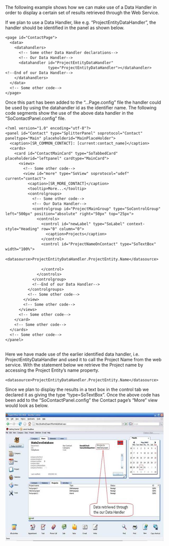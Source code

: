 <properties date="2016-06-24"
SortOrder="6"
/>

The following example shows how we can make use of a Data Handler in order to display a certain set of results retrieved through the Web Service.

If we plan to use a Data Handler, like e.g. “ProjectEntityDataHandler”, the handler should be identified in the panel as shown below.

```
<page id="ContactPage">
  <data>
    <datahandlers>
      <!-- Some other Data Handler declarations-->
      <!-- Our Data Handler-->
      <datahandler id="ProjectEntityDataHandler"
                   type="ProjectEntityDataHandler"></datahandler>
<!--End of our Data Handler-->
    </datahandlers>
  </data>
  <!-- Some other code-->
</page>
```

 

Once this part has been added to the “…Page.config” file the handler could be used by using the datahandler id as the identifier name. The following code segments show the use of the above data handler in the “SoContactPanel.config” file.

```
<?xml version="1.0" encoding="utf-8"?>
<panel id="Contact" type="SplitterPanel" soprotocol="Contact" paneltype="Main" placeholderid="MainPlaceHolder">
  <caption>[SR_COMMON_CONTACT]: [current:contact_name]</caption>
  <cards>
    <card id="ContactMainCard" type="SoTabbedCard" placeholderid="leftpanel" cardtype="MainCard">
      <views>
        <!-- Some other code-->       
        <view id="more" type="SoView" soprotocol="udef" current="contact">
          <caption>[SR_MORE_CONTACT]</caption>
          <tooltip>More...</tooltip>
          <controlgroups>
            <!-- Some other code-->
            <!-- Our Data Handler-->        
            <controlgroup id="ProjectMainGroup" type="SoControlGroup" left="500px" position="absolute" right="50px" top="25px">
              <controls>
                <control id="newLabel" type="SoLabel" context-style="Heading" row="0" column="0">
                  <caption>Projects</caption>
                </control>
                <control id="ProjectNameOnContact" type="SoTextBox" width="100%">
                  <datasource>ProjectEntityDataHandler.ProjectEntity.Name</datasource>
                  
                </control>
              </controls>
            </controlgroup>
            <!--End of our Data Handler-->
          </controlgroups>
          <!-- Some other code-->
        </view>
        <!-- Some other code-->
      </views>
      <!-- Some other code-->
    </card>
    <!-- Some other code-->
  </cards>
  <!-- Some other code-->
</panel>
         
```

Here we have made use of the earlier identified data handler, i.e. ProjectEntityDataHandler and used it to call the Project Name from the web service. With the statement below we retrieve the Project name by accessing the Project Entity’s name property.

```
<datasource>ProjectEntityDataHandler.ProjectEntity.Name</datasource>                 
```

 

Since we plan to display the results in a text box in the control tab we declared it as giving the type “type=SoTextBox”. Once the above code has been add to the “SoContactPanel.config” the Contact page’s “More” view would look as below.

<img src="../Data%20Handlers_files/image001.jpg" width="604" height="408" />
